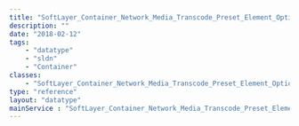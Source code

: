 ```yaml
---
title: "SoftLayer_Container_Network_Media_Transcode_Preset_Element_Option"
description: ""
date: "2018-02-12"
tags:
    - "datatype"
    - "sldn"
    - "Container"
classes:
    - "SoftLayer_Container_Network_Media_Transcode_Preset_Element_Option"
type: "reference"
layout: "datatype"
mainService : "SoftLayer_Container_Network_Media_Transcode_Preset_Element_Option"
---
```

